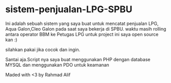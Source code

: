 # sistem-penjualan-LPG-SPBU
Ini adalah sebuah sistem yang saya buat untuk mencatat penjualan LPG, Aqua Galon,Cleo Galon pada saat saya bekerja di SPBU.
waktu masih rolling antara operator BBM ke Petugas LPG
untuk project ini saya open source kan :)

silahkan pakai jika cocok dan ingin.

Santai aja.Script nya saya buat menggunakan PHP dengan database MYSQL dan menggunakan PDO untuk keamanan

Maded with <3 by Rahmad Alif 
